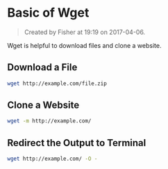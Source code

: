 # Basic of Wget

> Created by Fisher at 19:19 on 2017-04-06.

Wget is helpful to download files and clone a website.

## Download a File

```bash
wget http://example.com/file.zip
```

## Clone a Website

```bash
wget -m http://example.com/
```

## Redirect the Output to Terminal

```bash
wget http://example.com/ -O -
```

